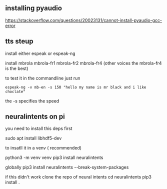 ## installing pyaudio 
https://stackoverflow.com/questions/20023131/cannot-install-pyaudio-gcc-error
## tts steup 

install either espeak or espeak-ng 

install mbrola mbrola-fr1 mbrola-fr2 mbrola-fr4 (other voices the mbrola-fr4 is the best)

to test it in the commandline just run

`espeak-ng -v mb-en -s 150 "hello my name is mr black and i like choclate"`

the -s specifies the speed 

## neuralintents on pi 
you need to install this deps first 

sudo apt install libhdf5-dev 

to insatll it in a venv ( recommended) 

python3 -m venv venv 
pip3 install neuralintents 

globally 
pip3 install neuralintents --break-system-packages 

if this didn't work 
clone the repo of neural intents 
cd neuralintents
pip3 install . 




